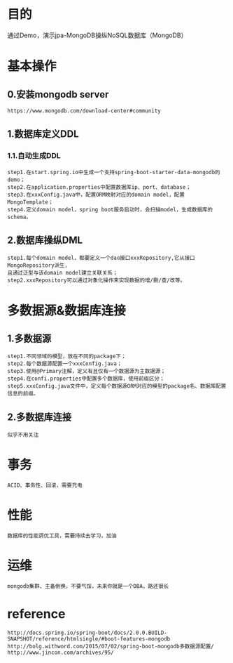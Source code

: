 # 目的 #
 
 通过Demo，演示jpa-MongoDB操纵NoSQL数据库（MongoDB）
	
# 基本操作 #

## 0.安装mongodb server ##
	https://www.mongodb.com/download-center#community

## 1.数据库定义DDL ##
### 1.1.自动生成DDL ###
	step1.在start.spring.io中生成一个支持spring-boot-starter-data-mongodb的demo；
	step2.在application.properties中配置数据库ip、port、database；
	step3.在xxxConfig.java中，配置ORM映射对应的domain model，配置MongoTemplate；
	step4.定义domain model，spring boot服务启动时，会扫描model，生成数据库的schema。

## 2.数据库操纵DML ##
	step1.每个domain model，都要定义一个dao接口xxxRepository,它从接口MongoRepository派生，
	且通过泛型与该domain model建立关联关系；
	step2.xxxRepository可以通过对象化操作来实现数据的增/删/查/改等。

# 多数据源&数据库连接 #

## 1.多数据源 ##
	step1.不同领域的模型，放在不同的package下；
	step2.每个数据源配置一个xxxConfig.java；
	step3.使用@Primary注解，定义有且仅有一个数据源为主数据源；
	step4.在confi.properties中配置多个数据库，使用前缀区分；
	step5.xxxConfig.java文件中，定义每个数据源ORM对应的模型的package名、数据库配置信息的前缀。

## 2.多数据库连接 ##
	似乎不用关注

# 事务 #
	ACID、事务性、回滚，需要充电

# 性能 #
	数据库的性能调优工具，需要持续去学习，加油

# 运维 #
	mongodb集群、主备倒换，不要气馁，未来你就是一个DBA，路还很长

# reference #
	http://docs.spring.io/spring-boot/docs/2.0.0.BUILD-SNAPSHOT/reference/htmlsingle/#boot-features-mongodb
	http://bolg.withword.com/2015/07/02/spring-boot-mongodb多数据源配置/
	http://www.jincon.com/archives/95/
